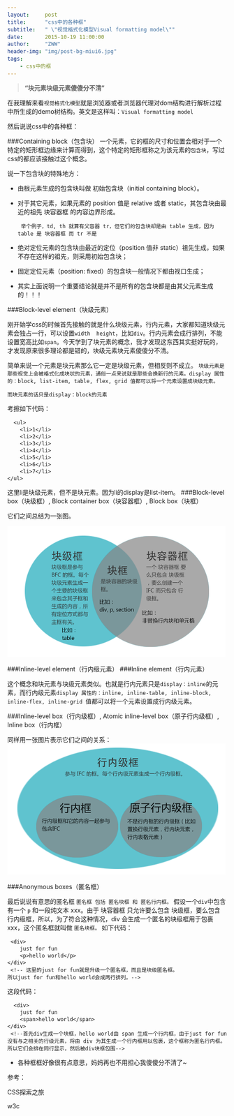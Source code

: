 ```yaml
---
layout:     post
title:      "css中的各种框"
subtitle:   " \"视觉格式化模型Visual formatting model\""
date:       2015-10-19 11:00:00
author:     "ZWW"
header-img: "img/post-bg-miui6.jpg"
tags:
    - css中的框
---
```


> **“块元素块级元素傻傻分不清”**

在我理解来看`视觉格式化模型`就是浏览器或者浏览器代理对dom结构进行解析过程中所生成的demo树结构。英文是这样叫：`Visual formatting model`

然后说说css中的各种框：

###Containing block（包含块）
一个元素，它的框的尺寸和位置会相对于一个特定的矩形框边缘来计算而得到，这个特定的矩形框称之为该元素的`包含块`，写过css的都应该接触过这个概念。

说一下包含块的特殊地方：

* 由根元素生成的包含块叫做 初始包含块（initial containing block）。
* 对于其它元素，如果元素的 position 值是 relative 或者 static，其包含块由最近的祖先 块容器框 的内容边界形成。

       举个例子，td, th 就算有父容器 tr，但它们的包含块却是由 table 生成，因为 table 是 块容器框 而 tr 不是

* 绝对定位元素的包含块由最近的定位（position 值非 static）祖先生成，如果不存在这样的祖先，则采用初始包含块；
* 固定定位元素（position: fixed）的包含块一般情况下都由视口生成；
* 其实上面说明一个重要结论就是并不是所有的包含块都是由其父元素生成的！！！

###Block-level element（块级元素）

 刚开始学css的时候首先接触的就是什么块级元素，行内元素，大家都知道块级元素会独占一行，可以设置`width  height`，比如`div`。行内元素会成行排列，不能设置宽高比如`span`。今天学到了块元素的概念，我才发现这东西其实挺好玩的，才发现原来很多理论都是错的，块级元素块元素傻傻分不清。
 
 简单来说一个元素是块元素那么它一定是块级元素，但相反则不成立。
 `块级元素是那些视觉上会被格式化成块状的元素，通俗一点来说就是那些会换新行的元素。display 属性的：block, list-item, table, flex, grid 值都可以将一个元素设置成块级元素。`
 
 `而块元素的话只是display：block的元素`
 
 考擦如下代码：
 
 	  <ul>
        <li>1</li>
        <li>2</li>
        <li>3</li>
        <li>4</li>
        <li>5</li>
        <li>6</li>
        <li>7</li>
    </ul>

这里li是块级元素，但不是块元素。因为li的display是list-item。
###Block-level box（块级框）, Block container box（块容器框）, Block box（块框）

它们之间总结为一张图。

![block-boxs](img/post-img/block-boxes.png)


###Inline-level element（行内级元素）
###Inline element（行内元素）

这个概念和块元素与块级元素类似。也就是行内元素只是`display：inline`的元素，而行内级元素`display 属性的：inline, inline-table, inline-block, inline-flex, inline-grid `值都可以将一个元素设置成行内级元素。

###Inline-level box（行内级框）, Atomic inline-level box（原子行内级框）, Inline box（行内框）

同样用一张图片表示它们之间的关系：
![inline-boxs](img/post-img/inline-boxes.png)	

###Anonymous boxes（匿名框）

最后说说有意思的匿名框
`匿名框 包括 匿名块框 和 匿名行内框。`
假设一个` div `中包含有一个 `p` 和一段纯文本 xxx。由于 块容器框 只允许要么包含 块级框，要么包含 行内级框，所以，为了符合这种情况，div 会生成一个匿名的块级框用于包裹 xxx，这个匿名框就叫做 `匿名块框。`
如下代码：

	 <div>
        just for fun
        <p>hello world</p>
    </div>
     <!-- 这里的just for fun就是升级一个匿名框，而且是块级匿名框。
    所以just for fun和hello world会成两行排列。-->


这段代码：

	  <div>
        just for fun
        <span>hello world</span>
    </div>
     <!--首先div生成一个块框，hello world由 span 生成一个行内框，由于just for fun没有与之相关的行级元素，将由 div 为其生成一个行内框用以包裹，这个框称为匿名行内框。所以它们会排在同行显示，然后被div块框包围-->
     
  
* 各种框框好像很有点意思，妈妈再也不用担心我傻傻分不清了~

参考：

<a href="http://blog.doyoe.com/2015/03/09/css/%E8%A7%86%E8%A7%89%E6%A0%BC%E5%BC%8F%E5%8C%96%E6%A8%A1%E5%9E%8B%E4%B8%AD%E7%9A%84%E5%90%84%E7%A7%8D%E6%A1%86/#inline-level-element" target="_blank" style="text-decoration:none">CSS探索之旅</a>

<a href="http://www.w3.org/TR/CSS/" target="_blank" style="text-decoration:none">w3c</a>